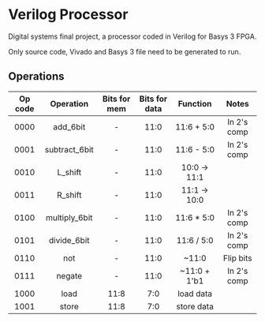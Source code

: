 # Verilog Processor
Digital systems final project, a processor coded in Verilog for Basys 3 FPGA.

Only source code, Vivado and Basys 3 file need to be generated to run.

## Operations

| Op code       | Operation     | Bits for mem  | Bits for data | Function      | Notes         |
|:-------------:|:-------------:|:-------------:|:-------------:|:-------------:|:-------------:|
| 0000          | add_6bit      | -             | 11:0          | 11:6 + 5:0    | In 2's comp   |
| 0001          | subtract_6bit | -             | 11:0          | 11:6 - 5:0    | In 2's comp   |
| 0010          | L_shift       | -             | 11:0          | 10:0 -> 11:1  |               |
| 0011          | R_shift       | -             | 11:0          | 11:1 -> 10:0  |               |
| 0100          | multiply_6bit | -             | 11:0          | 11:6 * 5:0    | In 2's comp   |
| 0101          | divide_6bit   | -             | 11:0          | 11:6 / 5:0    | In 2's comp   |
| 0110          | not           | -             | 11:0          | ~11:0         | Flip bits     |
| 0111          | negate        | -             | 11:0          | ~11:0 + 1'b1  | In 2's comp   |
| 1000          | load          | 11:8          | 7:0           | load data     |               |
| 1001          | store         | 11:8          | 7:0           | store data    |               |
